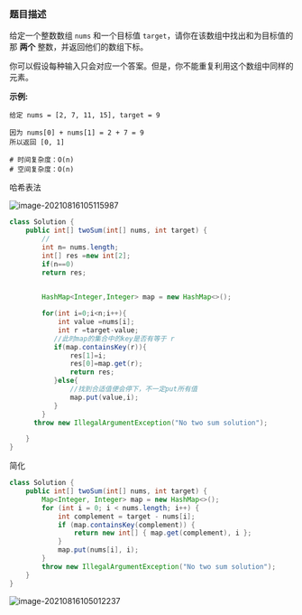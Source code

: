### 题目描述

给定一个整数数组 `nums` 和一个目标值 `target`，请你在该数组中找出和为目标值的那 **两个** 整数，并返回他们的数组下标。

你可以假设每种输入只会对应一个答案。但是，你不能重复利用这个数组中同样的元素。

**示例:**

```
给定 nums = [2, 7, 11, 15], target = 9

因为 nums[0] + nums[1] = 2 + 7 = 9
所以返回 [0, 1]
```

```
# 时间复杂度：O(n)
# 空间复杂度：O(n)
```

哈希表法

![image-20210816105115987](C:\Users\solfeng\AppData\Roaming\Typora\typora-user-images\image-20210816105115987.png)

```java
class Solution {
    public int[] twoSum(int[] nums, int target) {
        //
        int n= nums.length;
        int[] res =new int[2];
        if(n==0)
        return res;
        

        HashMap<Integer,Integer> map = new HashMap<>();

        for(int i=0;i<n;i++){
            int value =nums[i];
            int r =target-value;
           //此时map的集合中的key是否有等于 r
           if(map.containsKey(r)){
               res[1]=i;
               res[0]=map.get(r);
               return res;
           }else{
               //找到合适值便会停下，不一定put所有值
               map.put(value,i);
           }
        }
      throw new IllegalArgumentException("No two sum solution");

    }
}
```

简化

```java
class Solution {
    public int[] twoSum(int[] nums, int target) {
        Map<Integer, Integer> map = new HashMap<>();
        for (int i = 0; i < nums.length; i++) {
            int complement = target - nums[i];
            if (map.containsKey(complement)) {
                return new int[] { map.get(complement), i };
            }
            map.put(nums[i], i);
        }
        throw new IllegalArgumentException("No two sum solution");
    }
}

```

![image-20210816105012237](C:\Users\solfeng\AppData\Roaming\Typora\typora-user-images\image-20210816105012237.png)